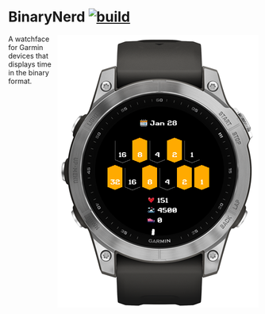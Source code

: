 # BinaryNerd [![build](https://github.com/garrappachc/BinaryNerd/actions/workflows/build.yml/badge.svg)](https://github.com/garrappachc/BinaryNerd/actions/workflows/build.yml)

<img src="images/screenshot1.png" align="right"
     alt="BinaryNerd watchface" width="405" height="550">

A watchface for Garmin devices that displays time in the binary format.
